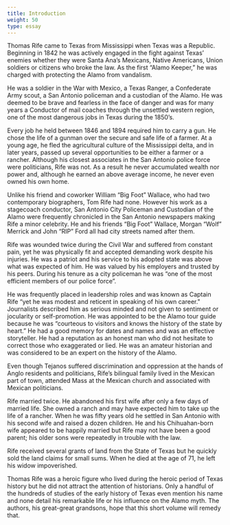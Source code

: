 ```yaml
---
title: Introduction
weight: 50
type: essay
---
```


Thomas Rife came to Texas from Mississippi when Texas was a Republic. Beginning in 1842 he was actively engaged in the fight against Texas’ enemies whether they were Santa Ana’s Mexicans, Native Americans, Union soldiers or citizens who broke the law. As the first “Alamo Keeper,” he was charged with protecting the Alamo from vandalism.

He was a soldier in the War with Mexico, a Texas Ranger, a Confederate Army scout, a San Antonio policeman and a custodian of the Alamo. He was deemed to be brave and fearless in the face of danger and was for many years a Conductor of mail coaches through the unsettled western region, one of the most dangerous jobs in Texas during the 1850’s.

Every job he held between 1846 and 1894 required him to carry a gun. He chose the life of a gunman over the secure and safe life of a farmer. At a young age, he fled the agricultural culture of the Mississippi delta, and in later years, passed up several opportunities to be either a farmer or a rancher. Although his closest associates in the San Antonio police force were politicians, Rife was not. As a result he never accumulated wealth nor power and, although he earned an above average income, he never even owned his own home.

Unlike his friend and coworker William “Big Foot” Wallace, who had two contemporary biographers, Tom Rife had none. However his work as a stagecoach conductor, San Antonio City Policeman and Custodian of the Alamo were frequently chronicled in the San Antonio newspapers making Rife a minor celebrity. He and his friends “Big Foot” Wallace, Morgan “Wolf” Merrick and John “RIP” Ford all had city streets named after them.

Rife was wounded twice during the Civil War and suffered from constant pain, yet he was physically fit and accepted demanding work despite his injuries. He was a patriot and his service to his adopted state was above what was expected of him. He was valued by his employers and trusted by his peers. During his tenure as a city policeman he was “one of the most efficient members of our police force”.

He was frequently placed in leadership roles and was known as Captain Rife “yet he was modest and reticent in speaking of his own career." Journalists described him as serious minded and not given to sentiment or jocularity or self-promotion. He was appointed to be the Alamo tour guide because he was “courteous to visitors and knows the history of the state by heart.” He had a good memory for dates and names and was an effective storyteller. He had a reputation as an honest man who did not hesitate to correct those who exaggerated or lied. He was an amateur historian and was considered to be an expert on the history of the Alamo.

Even though Tejanos suffered discrimination and oppression at the hands of Anglo residents and politicians, Rife’s bilingual family lived in the Mexican part of town, attended Mass at the Mexican church and associated with Mexican politicians.

Rife married twice. He abandoned his first wife after only a few days of married life. She owned a ranch and may have expected him to take up the life of a rancher. When he was fifty years old he settled in San Antonio with his second wife and raised a dozen children. He and his Chihuahan-born wife appeared to be happily married but Rife may not have been a good parent; his older sons were repeatedly in trouble with the law.

Rife received several grants of land from the State of Texas but he quickly sold the land claims for small sums.  When he died at the age of 71, he left his widow impoverished.

Thomas Rife was a heroic figure who lived during the heroic period of Texas history but he did not attract the attention of historians. Only a handful of the hundreds of studies of the early history of Texas even mention his name and none detail his remarkable life or his influence on the Alamo myth. The authors, his great-great grandsons, hope that this short volume will remedy that.
